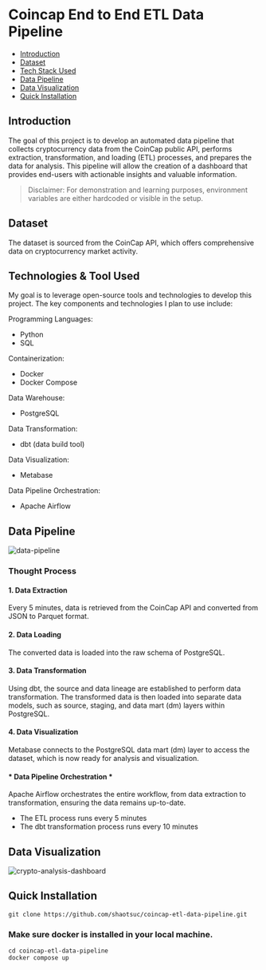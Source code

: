 # Coincap End to End ETL Data Pipeline

+ [Introduction](#introduction)
+ [Dataset](#dataset)
+ [Tech Stack Used](#technologies--tool-used)
+ [Data Pipeline](#data-pipeline)
+ [Data Visualization](#data-visualization)
+ [Quick Installation](#quick-installation)

## Introduction
The goal of this project is to develop an automated data pipeline that collects cryptocurrency data from the CoinCap public API, performs extraction, transformation, and loading (ETL) processes, and prepares the data for analysis. This pipeline will allow the creation of a dashboard that provides end-users with actionable insights and valuable information.

> Disclaimer: For demonstration and learning purposes, environment variables are either hardcoded or visible in the setup.

## Dataset
The dataset is sourced from the CoinCap API, which offers comprehensive data on cryptocurrency market activity.

## Technologies & Tool Used 
My goal is to leverage open-source tools and technologies to develop this project. The key components and technologies I plan to use include:

Programming Languages:
+ Python
+ SQL

Containerization:
+ Docker
+ Docker Compose

Data Warehouse:
+ PostgreSQL

Data Transformation:
+ dbt (data build tool)

Data Visualization:
+ Metabase

Data Pipeline Orchestration:
+ Apache Airflow

## Data Pipeline
![data-pipeline](/media/coincap_data_pipeline.gif)

### Thought Process

#### 1. Data Extraction
Every 5 minutes, data is retrieved from the CoinCap API and converted from JSON to Parquet format.

#### 2. Data Loading 
The converted data is loaded into the raw schema of PostgreSQL.

#### 3. Data Transformation
Using dbt, the source and data lineage are established to perform data transformation. The transformed data is then loaded into separate data models, such as source, staging, and data mart (dm) layers within PostgreSQL.

#### 4. Data Visualization
Metabase connects to the PostgreSQL data mart (dm) layer to access the dataset, which is now ready for analysis and visualization.

#### * Data Pipeline Orchestration *
Apache Airflow orchestrates the entire workflow, from data extraction to transformation, ensuring the data remains up-to-date.
+ The ETL process runs every 5 minutes
+ The dbt transformation process runs every 10 minutes

## Data Visualization
![crypto-analysis-dashboard](/media/metabase-crypto-analysis-dashboard.png)

## Quick Installation 

```
git clone https://github.com/shaotsuc/coincap-etl-data-pipeline.git
```

### Make sure docker is installed in your local machine.
```
cd coincap-etl-data-pipeline
docker compose up
```
